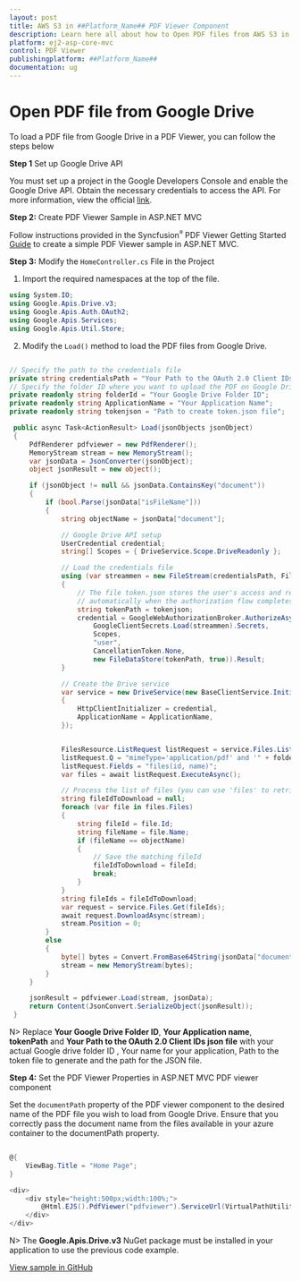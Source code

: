 ```yaml
---
layout: post
title: AWS S3 in ##Platform_Name## PDF Viewer Component
description: Learn here all about how to Open PDF files from AWS S3 in ASP.NET MVC PDF Viewer component of Syncfusion Essential JS 2 and more.
platform: ej2-asp-core-mvc
control: PDF Viewer
publishingplatform: ##Platform_Name##
documentation: ug
---
```


# Open PDF file from Google Drive

To load a PDF file from Google Drive in a PDF Viewer, you can follow the steps below

**Step 1** Set up Google Drive API

You must set up a project in the Google Developers Console and enable the Google Drive API. Obtain the necessary credentials to access the API. For more information, view the official [link](https://developers.google.com/drive/api/guides/enable-sdk).

**Step 2:** Create PDF Viewer Sample in ASP.NET MVC

Follow instructions provided in the Syncfusion<sup style="font-size:70%">&reg;</sup> PDF Viewer Getting Started [Guide](https://ej2.syncfusion.com/aspnetmvc/documentation/pdfviewer/getting-started-with-server-backed#integrate-pdf-viewer-into-an-aspnet-mvc-application) to create a simple PDF Viewer sample in ASP.NET MVC.

**Step 3:** Modify the `HomeController.cs` File in the Project 

1. Import the required namespaces at the top of the file.

```csharp
using System.IO;
using Google.Apis.Drive.v3;
using Google.Apis.Auth.OAuth2;
using Google.Apis.Services;
using Google.Apis.Util.Store;
```

2. Modify the `Load()` method to load the PDF files from Google Drive.

```csharp

// Specify the path to the credentials file
private string credentialsPath = "Your Path to the OAuth 2.0 Client IDs json file";
// Specify the folder ID where you want to upload the PDF on Google Drive
private readonly string folderId = "Your Google Drive Folder ID";
private readonly string ApplicationName = "Your Application Name";
private readonly string tokenjson = "Path to create token.json file";

 public async Task<ActionResult> Load(jsonObjects jsonObject)
 {
     PdfRenderer pdfviewer = new PdfRenderer();
     MemoryStream stream = new MemoryStream();
     var jsonData = JsonConverter(jsonObject);
     object jsonResult = new object();

     if (jsonObject != null && jsonData.ContainsKey("document"))
     {
         if (bool.Parse(jsonData["isFileName"]))
         {
             string objectName = jsonData["document"];

             // Google Drive API setup
             UserCredential credential;
             string[] Scopes = { DriveService.Scope.DriveReadonly };

             // Load the credentials file
             using (var streammen = new FileStream(credentialsPath, FileMode.Open, FileAccess.Read))
             {
                 // The file token.json stores the user's access and refresh tokens, and is created
                 // automatically when the authorization flow completes for the first time.
                 string tokenPath = tokenjson;
                 credential = GoogleWebAuthorizationBroker.AuthorizeAsync(
                     GoogleClientSecrets.Load(streammen).Secrets,
                     Scopes,
                     "user",
                     CancellationToken.None,
                     new FileDataStore(tokenPath, true)).Result;
             }

             // Create the Drive service
             var service = new DriveService(new BaseClientService.Initializer()
             {
                 HttpClientInitializer = credential,
                 ApplicationName = ApplicationName,
             });


             FilesResource.ListRequest listRequest = service.Files.List();
             listRequest.Q = "mimeType='application/pdf' and '" + folderId + "' in parents and trashed=false";
             listRequest.Fields = "files(id, name)";
             var files = await listRequest.ExecuteAsync();

             // Process the list of files (you can use 'files' to retrieve the list of files)
             string fileIdToDownload = null;
             foreach (var file in files.Files)
             {
                 string fileId = file.Id;
                 string fileName = file.Name;
                 if (fileName == objectName)
                 {
                     // Save the matching fileId
                     fileIdToDownload = fileId;
                     break;
                 }
             }
             string fileIds = fileIdToDownload;
             var request = service.Files.Get(fileIds);
             await request.DownloadAsync(stream);
             stream.Position = 0;
         }
         else
         {
             byte[] bytes = Convert.FromBase64String(jsonData["document"]);
             stream = new MemoryStream(bytes);
         }
     }

     jsonResult = pdfviewer.Load(stream, jsonData);
     return Content(JsonConvert.SerializeObject(jsonResult));
 }
```

N> Replace **Your Google Drive Folder ID**, **Your Application name**, **tokenPath** and **Your Path to the OAuth 2.0 Client IDs json file** with your actual Google drive folder ID , Your name for your application, Path to the token file to generate and the path for the JSON file.

**Step 4:** Set the PDF Viewer Properties in ASP.NET MVC PDF viewer component

Set the `documentPath` property of the PDF viewer component to the desired name of the PDF file you wish to load from Google Drive. Ensure that you correctly pass the document name from the files available in your azure container to the documentPath property.

```csharp

@{
    ViewBag.Title = "Home Page";
}

<div>
    <div style="height:500px;width:100%;">
        @Html.EJS().PdfViewer("pdfviewer").ServiceUrl(VirtualPathUtility.ToAbsolute("~/Home/")).DocumentPath("PDF_Succinctly.pdf").Render()
    </div>
</div>

```

N> The **Google.Apis.Drive.v3** NuGet package must be installed in your application to use the previous code example.

[View sample in GitHub](https://github.com/SyncfusionExamples/open-save-pdf-documents-in-google-drive)